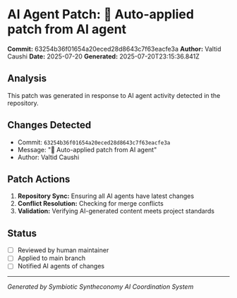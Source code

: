 # AI Agent Patch: 🤖 Auto-applied patch from AI agent

**Commit:** 63254b36f01654a20eced28d8643c7f63eacfe3a
**Author:** Valtid Caushi
**Date:** 2025-07-20
**Generated:** 2025-07-20T23:15:36.841Z

## Analysis

This patch was generated in response to AI agent activity detected in the repository.

## Changes Detected

- Commit: `63254b36f01654a20eced28d8643c7f63eacfe3a`
- Message: "🤖 Auto-applied patch from AI agent"
- Author: Valtid Caushi

## Patch Actions

1. **Repository Sync:** Ensuring all AI agents have latest changes
2. **Conflict Resolution:** Checking for merge conflicts
3. **Validation:** Verifying AI-generated content meets project standards

## Status

- [ ] Reviewed by human maintainer
- [ ] Applied to main branch
- [ ] Notified AI agents of changes

---
*Generated by Symbiotic Syntheconomy AI Coordination System*
